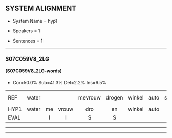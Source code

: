 
## SYSTEM ALIGNMENT

- System Name = hyp1

- Speakers = 1

- Sentences = 1

---

### S07C059V8_2LG

#### (S07C059V8_2LG-words)

- Cor=50.0%	Sub=41.3%	Del=2.2%	Ins=6.5%

|  |  |  |  |  |  |  |  |  |  |  |  |  |  |  |  |  |  |  |  |  |  |  |  |  |  |  |  |  |  |  |  |  |  |  |  |  |  |  |  |  |  |  |  |  |  |  |
|:--- |:---:|:---:|:---:|:---:|:---:|:---:|:---:|:---:|:---:|:---:|:---:|:---:|:---:|:---:|:---:|:---:|:---:|:---:|:---:|:---:|:---:|:---:|:---:|:---:|:---:|:---:|:---:|:---:|:---:|:---:|:---:|:---:|:---:|:---:|:---:|:---:|:---:|:---:|:---:|:---:|:---:|:---:|:---:|:---:|:---:|:---:|
| REF | water |  |  | mevrouw | drogen | winkel | auto | schouders | * | verhaal | koning | moeilijk | speelplaats | drinken | hoofdpijn | regen | vliegtuig | stoppen | opnieuw | gooien | *(sneeuw) | sneeuwen | moeder | liedje | potlood | fietsbel | vinger*(vlieger) | dichtbij | meisje | chauffeur | muziek | waarom |  | scheuren*(schouder) | * | lawaai | zwemmen | vuurwerk | appel | cola | kussen | eerste | circus | kleuren | voetbal | vlinder*(vinden) |
| HYP1 | water | me | vrouw | dro | en | winkel | auto | ouders | verwa | verhaal | koni | moeilijk | speelplaats | drinken |  | hoofdpinreigen | vliegtuig | stoppen | opnieuw | groeien | sneeuw | sneeuwen | moeder | lietje | potloot | vispel | leger | dichtbij | meisje | chauffeur | muziek | waarom | gaa | er | wa | lawai | zwemmen | vuurwerk | appol | kola | kussen | eerste | rus | kleuren | voetbal | vinden |
| EVAL |  | I | I | S | S |  |  | S | S |  | S |  |  |  | D | S |  |  |  | S | S |  |  | S | S | S | S |  |  |  |  |  | I | S | S | S |  |  | S | S |  |  | S |  |  | S |
---

---
